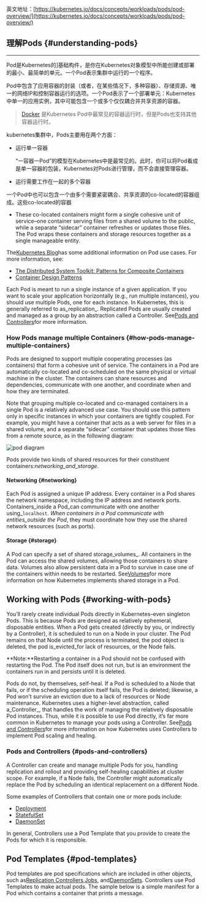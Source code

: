 英文地址：[https://kubernetes.io/docs/concepts/workloads/pods/pod-overview/](https://kubernetes.io/docs/concepts/workloads/pods/pod-overview/)

## 理解Pods {#understanding-pods}

---

Pod是Kubernetes的\]基础构件，是你在Kubernetes对象模型中所能创建或部署的最小、最简单的单元。一个Pod表示集群中运行的一个程序。

Pod中包含了应用容器的封装（或者，在某些情况下，多种容器）、存储资源、唯一的网络IP和控制容器运行的选项。一个Pod表示了一个部署单元：Kubernetes中单一的应用实例，其中可能包含一个或多个仅仅耦合并共享资源的容器。

> [Docker](https://www.docker.com/) 是Kubernetes Pod中最常见的容器运行时，但是Pods也支持其他容器运行时。

kubernetes集群中，Pods主要用在两个方面：

* 运行单一容器

  “一容器一Pod”的模型在Kubernetes中是最常见的。此时，你可以将Pod看成是单一容器的包装，Kubernetes对Pods进行管理，而不会直接管理容器。

* 运行需要工作在一起的多个容器

一个Pod中也可以包含一个由多个需要紧密耦合、共享资源的co-located的容器组成。这些co-located的容器



* These co-located containers might form a single cohesive unit of service–one container serving files from a shared volume to the public, while a separate “sidecar” container refreshes or updates those files. The Pod wraps these containers and storage resources together as a single manageable entity.

The[Kubernetes Blog](http://blog.kubernetes.io/)has some additional information on Pod use cases. For more information, see:

* [The Distributed System Toolkit: Patterns for Composite Containers](http://blog.kubernetes.io/2015/06/the-distributed-system-toolkit-patterns.html)
* [Container Design Patterns](http://blog.kubernetes.io/2016/06/container-design-patterns.html)

Each Pod is meant to run a single instance of a given application. If you want to scale your application horizontally \(e.g., run multiple instances\), you should use multiple Pods, one for each instance. In Kubernetes, this is generally referred to as_replication_. Replicated Pods are usually created and managed as a group by an abstraction called a Controller. See[Pods and Controllers](https://kubernetes.io/docs/concepts/workloads/pods/pod-overview/#pods-and-controllers)for more information.

### How Pods manage multiple Containers {#how-pods-manage-multiple-containers}

Pods are designed to support multiple cooperating processes \(as containers\) that form a cohesive unit of service. The containers in a Pod are automatically co-located and co-scheduled on the same physical or virtual machine in the cluster. The containers can share resources and dependencies, communicate with one another, and coordinate when and how they are terminated.

Note that grouping multiple co-located and co-managed containers in a single Pod is a relatively advanced use case. You should use this pattern only in specific instances in which your containers are tightly coupled. For example, you might have a container that acts as a web server for files in a shared volume, and a separate “sidecar” container that updates those files from a remote source, as in the following diagram:

![](https://d33wubrfki0l68.cloudfront.net/aecab1f649bc640ebef1f05581bfcc91a48038c4/728d6/images/docs/pod.svg "pod diagram")

Pods provide two kinds of shared resources for their constituent containers:_networking\_and\_storage_.

#### Networking {#networking}

Each Pod is assigned a unique IP address. Every container in a Pod shares the network namespace, including the IP address and network ports. Containers_inside a Pod\_can communicate with one another using_`localhost`_. When containers in a Pod communicate with entities\_outside the Pod_, they must coordinate how they use the shared network resources \(such as ports\).

#### Storage {#storage}

A Pod can specify a set of shared storage_volumes_. All containers in the Pod can access the shared volumes, allowing those containers to share data. Volumes also allow persistent data in a Pod to survive in case one of the containers within needs to be restarted. See[Volumes](https://kubernetes.io/docs/concepts/storage/volumes/)for more information on how Kubernetes implements shared storage in a Pod.

## Working with Pods {#working-with-pods}

You’ll rarely create individual Pods directly in Kubernetes–even singleton Pods. This is because Pods are designed as relatively ephemeral, disposable entities. When a Pod gets created \(directly by you, or indirectly by a Controller\), it is scheduled to run on a Node in your cluster. The Pod remains on that Node until the process is terminated, the pod object is deleted, the pod is\_evicted\_for lack of resources, or the Node fails.

**Note:**Restarting a container in a Pod should not be confused with restarting the Pod. The Pod itself does not run, but is an environment the containers run in and persists until it is deleted.

Pods do not, by themselves, self-heal. If a Pod is scheduled to a Node that fails, or if the scheduling operation itself fails, the Pod is deleted; likewise, a Pod won’t survive an eviction due to a lack of resources or Node maintenance. Kubernetes uses a higher-level abstraction, called a_Controller_, that handles the work of managing the relatively disposable Pod instances. Thus, while it is possible to use Pod directly, it’s far more common in Kubernetes to manage your pods using a Controller. See[Pods and Controllers](https://kubernetes.io/docs/concepts/workloads/pods/pod-overview/#pods-and-controllers)for more information on how Kubernetes uses Controllers to implement Pod scaling and healing.

### Pods and Controllers {#pods-and-controllers}

A Controller can create and manage multiple Pods for you, handling replication and rollout and providing self-healing capabilities at cluster scope. For example, if a Node fails, the Controller might automatically replace the Pod by scheduling an identical replacement on a different Node.

Some examples of Controllers that contain one or more pods include:

* [Deployment](https://kubernetes.io/docs/concepts/workloads/controllers/deployment/)
* [StatefulSet](https://kubernetes.io/docs/concepts/workloads/controllers/statefulset/)
* [DaemonSet](https://kubernetes.io/docs/concepts/workloads/controllers/daemonset/)

In general, Controllers use a Pod Template that you provide to create the Pods for which it is responsible.

## Pod Templates {#pod-templates}

Pod templates are pod specifications which are included in other objects, such as[Replication Controllers](https://kubernetes.io/docs/concepts/workloads/controllers/replicationcontroller/),[Jobs](https://kubernetes.io/docs/concepts/jobs/run-to-completion-finite-workloads/), and[DaemonSets](https://kubernetes.io/docs/concepts/workloads/controllers/daemonset/). Controllers use Pod Templates to make actual pods. The sample below is a simple manifest for a Pod which contains a container that prints a message.

